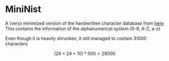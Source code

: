 # MiniNist

A (very) minimized version of the handwritten character database from [here](https://www.nist.gov/srd/nist-special-database-19)
This contains the information of the alphanumerical system (0-9, A-Z, a-z)

Even though it is heavily shrunken, it still managed to contain 31000 characters

$$ (24 + 24 + 10) * 500 = 29000$$
